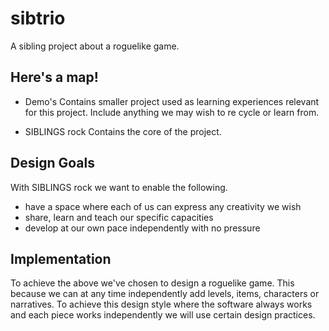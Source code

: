 # sibtrio
A sibling project about a roguelike game.

## Here's a map!

- Demo's
Contains smaller project used as learning experiences relevant for this project. Include anything we may wish to re
cycle or learn from.

- SIBLINGS rock
Contains the core of the project.

## Design Goals
With SIBLINGS rock we want to enable the following.

- have a space where each of us can express any creativity we wish
- share, learn and teach our specific capacities
- develop at our own pace independently with no pressure

## Implementation
To achieve the above we've chosen to design a roguelike game. This because we can at any time independently add levels, items, characters or narratives. To achieve this design style where the software always works and each piece works independently we will use certain design practices.